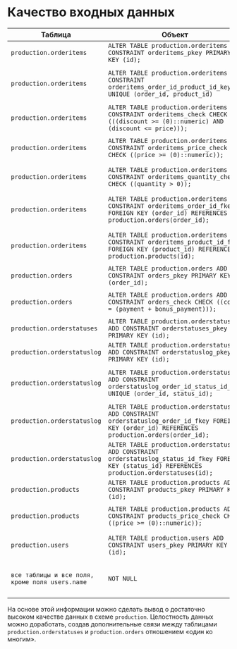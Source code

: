 # Качество входных данных

| Таблица                                         | Объект                                                                                                                                     | Инструмент                  | Для чего используется                                                                                       |
|-------------------------------------------------|--------------------------------------------------------------------------------------------------------------------------------------------|-----------------------------|-------------------------------------------------------------------------------------------------------------|
| `production.orderitems`                         | `ALTER TABLE production.orderitems ADD CONSTRAINT orderitems_pkey PRIMARY KEY (id);`                                                       | Первичный ключ              | Обеспечивает уникальность записей в таблице `production.orderitems`                                         |
| `production.orderitems`                         | `ALTER TABLE production.orderitems ADD CONSTRAINT orderitems_order_id_product_id_key UNIQUE (order_id, product_id)`                        | Проверка уникальности       | Обеспечивает уникальность комбинации полей (order_id, product_id), предотвращает ошибочное дублирование     |
| `production.orderitems`                         | `ALTER TABLE production.orderitems ADD CONSTRAINT orderitems_check CHECK (((discount >= (0)::numeric) AND (discount <= price)));`          | Ограничение вводимых данных | Обеспечивает проверку корректности данных, вводимых в поле `discount`                                       |
| `production.orderitems`                         | `ALTER TABLE production.orderitems ADD CONSTRAINT orderitems_price_check CHECK ((price >= (0)::numeric));`                                 | Ограничение вводимых данных | Обеспечивает проверку корректности данных, вводимых в поле `price`                                          |
| `production.orderitems`                         | `ALTER TABLE production.orderitems ADD CONSTRAINT orderitems_quantity_check CHECK ((quantity > 0));`                                       | Ограничение вводимых данных | Обеспечивает проверку корректности данных, вводимых в поле `quantity`                                       |
| `production.orderitems`                         | `ALTER TABLE production.orderitems ADD CONSTRAINT orderitems_order_id_fkey FOREIGN KEY (order_id) REFERENCES production.orders(order_id);` | Внешний ключ                | Обеспечивает согласованность полей `production.orderitems(order_id)` -> `production.orders(order_id)`       |
| `production.orderitems`                         | `ALTER TABLE production.orderitems ADD CONSTRAINT orderitems_product_id_fkey FOREIGN KEY (product_id) REFERENCES production.products(id);` | Внешний ключ                | Обеспечивает согласованность полей `production.orderitems(product_id)` -> `production.products(id)`         |
| `production.orders`                             | `ALTER TABLE production.orders ADD CONSTRAINT orders_pkey PRIMARY KEY (order_id);`                                                         | Первичный ключ              | Обеспечивает уникальность записей в таблице `production.orders`                                             |
| `production.orders`                             | `ALTER TABLE production.orders ADD CONSTRAINT orders_check CHECK ((cost = (payment + bonus_payment)));`                                    | Ограничение вводимых данных | Обеспечивает проверку корректности данных, вводимых в поле `cost`                                           |
| `production.orderstatuses`                      | `ALTER TABLE production.orderstatuses ADD CONSTRAINT orderstatuses_pkey PRIMARY KEY (id);`  | Первичный ключ                            | Обеспечивает уникальность записей в таблице `production.orderstatuses`                                      |
| `production.orderstatuslog`                     | `ALTER TABLE production.orderstatuslog ADD CONSTRAINT orderstatuslog_pkey PRIMARY KEY (id);`    | Первичный ключ                            | Обеспечивает уникальность записей в таблице `production.orderstatuslog`                                     |
| `production.orderstatuslog`                     | `ALTER TABLE production.orderstatuslog ADD CONSTRAINT orderstatuslog_order_id_status_id_key UNIQUE (order_id, status_id);`    | Проверка уникальности                            | Обеспечивает уникальность комбинации полей (order_id, status_id), предотвращает ошибочное дублирование      |
| `production.orderstatuslog`                     | `ALTER TABLE production.orderstatuslog ADD CONSTRAINT orderstatuslog_order_id_fkey FOREIGN KEY (order_id) REFERENCES production.orders(order_id);`   | Внешний ключ   | Обеспечивает согласованность полей `production.orderstatuslog(order_id)` -> `production.orders(order_id);`  |
| `production.orderstatuslog`                     | `ALTER TABLE production.orderstatuslog ADD CONSTRAINT orderstatuslog_status_id_fkey FOREIGN KEY (status_id) REFERENCES production.orderstatuses(id);`| Внешний ключ                                         | Обеспечивает согласованность полей `production.orderstatuslog(status_id)` -> `production.orderstatuses(id)` |
| `production.products`                           | `ALTER TABLE production.products ADD CONSTRAINT products_pkey PRIMARY KEY (id);`  | Первичный ключ                                        | Обеспечивает уникальность записей в таблице `production.products`                                           |
| `production.products`                           | `ALTER TABLE production.products ADD CONSTRAINT products_price_check CHECK ((price >= (0)::numeric));`  |   Ограничение вводимых данных                                      | Обеспечивает проверку корректности данных, вводимых в поле `price`                                          |
| `production.users`                                  | `ALTER TABLE production.users ADD CONSTRAINT users_pkey PRIMARY KEY (id);`     | Первичный ключ                                        | Обеспечивает проверку корректности данных, вводимых в поле `users`                                          |
| `все таблицы и все поля, кроме поля users.name` | `NOT NULL`                                                                                                                                          | Ограничение вводимых данных | Поля таблиц, на которые наложено это ограничение, не могут содержать значения типа NULL (пропуски)          |

На основе этой информации можно сделать вывод о достаточно высоком качестве данных в схеме `production`. 
Целостность данных можно доработать, создав дополнительные связи между таблицами `production.orderstatuses` и `production.orders` отношением «один ко многим».
